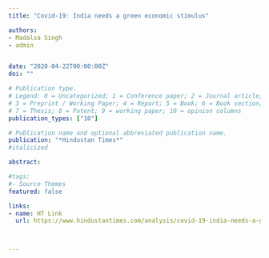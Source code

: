 ```yaml
---
title: "Covid-19: India needs a green economic stimulus" 

authors: 
- Madalsa Singh
- admin


date: "2020-04-22T00:00:00Z"
doi: ""

# Publication type.
# Legend: 0 = Uncategorized; 1 = Conference paper; 2 = Journal article;
# 3 = Preprint / Working Paper; 4 = Report; 5 = Book; 6 = Book section;
# 7 = Thesis; 8 = Patent; 9 = working paper; 10 = opinion columns
publication_types: ["10"]

# Publication name and optional abbreviated publication name.
publication: "*Hindustan Times*"
#italicized

abstract:

#tags:
#- Source Themes
featured: false

links:
- name: HT Link
  url: https://www.hindustantimes.com/analysis/covid-19-india-needs-a-green-economic-stimulus-opinion/story-MnFm3MdzRWWv1pD5COFKzJ.html



---
```

